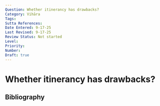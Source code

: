 ```yaml
---
Question: Whether itinerancy has drawbacks?
Category: Vihāra
Tags: 
Sutta References: 
Date Entered: 9-17-25
Last Revised: 9-17-25
Review Status: Not started
Level: 
Priority: 
Number: 
Draft: true
---
```


# Whether itinerancy has drawbacks?

## Bibliography

<!-- 

Notes:



-->